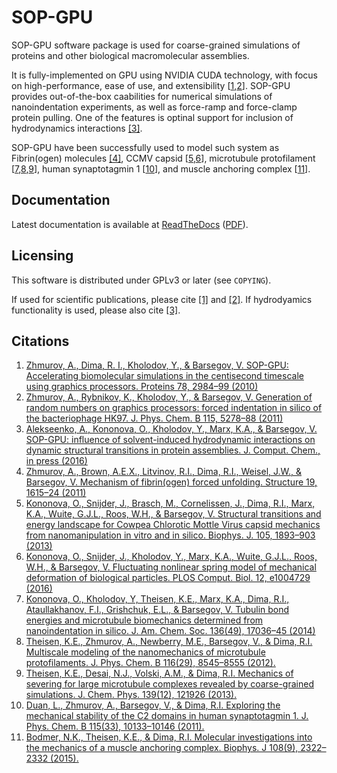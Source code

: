SOP-GPU
=======

SOP-GPU software package is used for coarse-grained simulations of proteins and other biological macromolecular assemblies.

It is fully-implemented on GPU using NVIDIA CUDA technology, with focus on high-performance, ease of use, and extensibility [[1][Zhmurov2010],[2][Zhmurov2011]]. SOP-GPU provides out-of-the-box caabilities for numerical simulations of nanoindentation experiments, as well as force-ramp and force-clamp protein pulling. One of the features is optinal support for inclusion of hydrodynamics interactions [[3]][Alekseenko2016].

SOP-GPU have been successfully used to model such system as Fibrin(ogen) molecules [[4]][Zhmurov2011a], CCMV capsid [[5][Kononova2013a],[6][Kononova2016]], microtubule protofilament [[7][Kononova2013b],[8][Theisen2012],[9][Theisen2013]], human synaptotagmin 1 [[10][Duan2011]], and muscle anchoring complex [[11][Bodmer2015]].

Documentation
-------------

Latest documentation is available at [ReadTheDocs](http://sop-gpu.readthedocs.org/en/latest/) ([PDF](http://readthedocs.org/projects/sop-gpu/downloads/pdf/latest/)).


Licensing
---------

This software is distributed under GPLv3 or later (see `COPYING`).

If used for scientific publications, please cite [[1]][Zhmurov2010] and [[2]][Zhmurov2011]. If hydrodyamics functionality is used, please also cite [[3]][Alekseenko2016].


Citations
---------

 1. [Zhmurov, A., Dima, R. I., Kholodov, Y., & Barsegov, V. SOP-GPU: Accelerating biomolecular simulations in the centisecond timescale using graphics processors. Proteins 78, 2984–99 (2010)][Zhmurov2010]
 2. [Zhmurov, A., Rybnikov, K., Kholodov, Y., & Barsegov, V. Generation of random numbers on graphics processors: forced indentation in silico of the bacteriophage HK97. J. Phys. Chem. B 115, 5278–88 (2011)][Zhmurov2011]
 3. [Alekseenko, A., Kononova, O., Kholodov, Y., Marx, K.A., & Barsegov, V. SOP-GPU: influence of solvent-induced hydrodynamic interactions on dynamic structural transitions in protein assemblies. J. Comput. Chem., in press (2016)][Alekseenko2016]
 4. [Zhmurov, A., Brown, A.E.X., Litvinov, R.I., Dima, R.I., Weisel, J.W., & Barsegov, V. Mechanism of fibrin(ogen) forced unfolding. Structure 19, 1615–24 (2011)][Zhmurov2011a]
 5. [Kononova, O., Snijder, J., Brasch, M., Cornelissen, J., Dima, R.I., Marx, K.A., Wuite, G.J.L., Roos, W.H., & Barsegov, V. Structural transitions and energy landscape for Cowpea Chlorotic Mottle Virus capsid mechanics from nanomanipulation in vitro and in silico. Biophys. J. 105, 1893–903 (2013)][Kononova2013a]
 6. [Kononova, O., Snijder, J., Kholodov, Y., Marx, K.A., Wuite, G.J.L., Roos, W.H., & Barsegov, V. Fluctuating nonlinear spring model of mechanical deformation of biological particles. PLOS Comput. Biol. 12, e1004729 (2016)][Kononova2016]
 7. [Kononova, O., Kholodov, Y, Theisen, K.E., Marx, K.A., Dima, R.I., Ataullakhanov, F.I., Grishchuk, E.L., & Barsegov, V. Tubulin bond energies and microtubule biomechanics determined from nanoindentation in silico. J. Am. Chem. Soc. 136(49), 17036–45 (2014)][Kononova2013b]
 8. [Theisen, K.E., Zhmurov, A., Newberry, M.E., Barsegov, V., & Dima, R.I. Multiscale modeling of the nanomechanics of microtubule protofilaments. J. Phys. Chem. B 116(29), 8545–8555 (2012).][Theisen2012]
 9. [Theisen, K.E., Desai, N.J., Volski, A.M., & Dima, R.I. Mechanics of severing for large microtubule complexes revealed by coarse-grained simulations. J. Chem. Phys. 139(12), 121926 (2013).][Theisen2013]
 10. [Duan, L., Zhmurov, A., Barsegov, V., & Dima, R.I. Exploring the mechanical stability of the C2 domains in human synaptotagmin 1. J. Phys. Chem. B 115(33), 10133–10146 (2011).][Duan2011]
 11. [Bodmer, N.K., Theisen, K.E., & Dima, R.I. Molecular investigations into the mechanics of a muscle anchoring complex. Biophys. J 108(9), 2322–2332 (2015).][Bodmer2015] 

[Zhmurov2010]: http://dx.doi.org/10.1002/prot.22824
[Zhmurov2011]: http://dx.doi.org/10.1021/jp109079t
[Alekseenko2016]: http://dx.doi.org/10.1002/jcc.24368
[Zhmurov2011a]: http://dx.doi.org/10.1016/j.str.2011.08.013
[Kononova2013a]: http://dx.doi.org/10.1016/j.bpj.2013.08.032
[Kononova2016]: http://dx.doi.org/10.1371/journal.pcbi.1004729
[Kononova2013b]: http://dx.doi.org/10.1021/ja506385p
[Theisen2012]:  http://dx.doi.org/10.1021/jp212608f
[Theisen2013]: http://dx.doi.org/10.1063/1.4819817
[Duan2011]: http://dx.doi.org/10.1021/jp2025945
[Bodmer2015]: http://dx.doi.org/10.1016/j.bpj.2015.03.036

